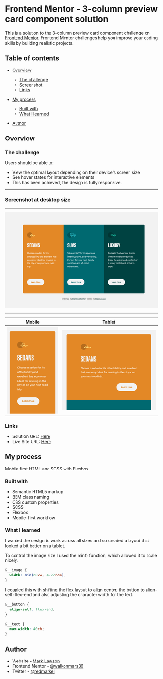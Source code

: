 # Frontend Mentor - 3-column preview card component solution

This is a solution to the [3-column preview card component challenge on Frontend Mentor](https://www.frontendmentor.io/challenges/3column-preview-card-component-pH92eAR2-). Frontend Mentor challenges help you improve your coding skills by building realistic projects.

## Table of contents

- [Overview](#overview)
  - [The challenge](#the-challenge)
  - [Screenshot](#screenshot)
  - [Links](#links)
- [My process](#my-process)

  - [Built with](#built-with)
  - [What I learned](#what-i-learned)

- [Author](#author)

## Overview

### The challenge

Users should be able to:

- View the optimal layout depending on their device's screen size
- See hover states for interactive elements
- This has been achieved, the design is fully responsive.

---

### Screenshot at desktop size

---

![3 column preview card at desktop size](./readme-images/%20screenshot%203-column%20preview%20card%20component.png)

---

|                   Mobile                   |                   Tablet                   |
| :----------------------------------------: | :----------------------------------------: |
| ![](./readme-images/Screenshot-mobile.png) | ![](./readme-images/Screenshot-tablet.png) |

### Links

- Solution URL: [Here](https://www.frontendmentor.io/solutions/mobile-first-solution-using-flexbox-m12rpuBcvB)
- Live Site URL: [Here](https://3-column-preview-card-component-wom.netlify.app/)

## My process

Mobile first HTML and SCSS with Flexbox

### Built with

- Semantic HTML5 markup
- BEM class naming
- CSS custom properties
- SCSS
- Flexbox
- Mobile-first workflow

### What I learned

I wanted the design to work across all sizes and so created a layout that looked a bit better on a tablet.

To control the image size I used the min() function, which allowed it to scale nicely.

```css
&__image {
  width: min(20vw, 4.27rem);
}
```

I coupled this with shifting the flex layout to align center, the button to align-self: flex-end and also adjusting the character width for the text.

```css
&__button {
  align-self: flex-end;
}
```

```css
&__text {
  max-width: 40ch;
}
```

## Author

- Website - [Mark Lawson](https://walkonmars.dev/)
- Frontend Mentor - [@walkonmars36](https://www.frontendmentor.io/profile/walkonmars36)
- Twitter - [@redmarkel](https://www.twitter.com/redmarkel)
